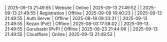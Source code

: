 | 2025-09-13 21:49:55 | Website | Online | 2025-09-13 21:49:52 |
| 2025-09-13 21:49:55 | Registration | Offline | 2025-09-09 16:40:23 |
| 2025-09-13 21:49:55 | Auth Server | Offline | 2025-08-18 09:33:31 |
| 2025-09-13 21:49:55 | Kezan (PvE) | Offline | 2025-08-03 17:58:02 |
| 2025-09-13 21:49:55 | Gurubashi (PvP) | Offline | 2025-08-23 21:44:06 |
| 2025-09-13 21:49:55 | Cloudflare | Online | 2025-09-13 21:49:52 |
